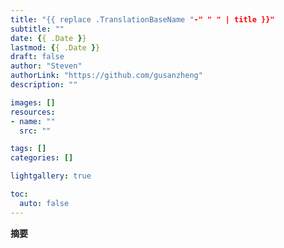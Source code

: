 ```yaml
---
title: "{{ replace .TranslationBaseName "-" " " | title }}"
subtitle: ""
date: {{ .Date }}
lastmod: {{ .Date }}
draft: false
author: "Steven"
authorLink: "https://github.com/gusanzheng"
description: ""

images: []
resources:
- name: ""
  src: ""

tags: []
categories: []

lightgallery: true

toc:
  auto: false
---
```

**摘要**

<!--more-->

